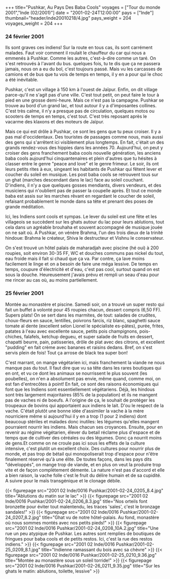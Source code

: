 +++
title="Pushkar, Au Pays Des Baba Cools"
voyages = ["Tour du monde 2001","Inde (02/2001)"]
date = "2001-02-24T12:00:00"
pays = ["Inde"]
thumbnail="header/inde20010218/4.jpg"
pays_weight = 204
voyages_weight = 204
+++
### 24 février 2001

Ils sont graves ces indiens! Sur la route en tous cas, ils sont carrément malades. 
Faut voir comment il roulait le chauffeur du car qui nous a emmenés à Pushkar. 
Comme les autres, c'est-à-dire comme un taré. On s'est retrouvés à l'avant du 
bus. quelques fois, tu te dis que ça ne passera jamais, nous on a eu du bol, 
c'est toujours passé. Mais vu les carcasses de camions et de bus que tu vois 
de temps en temps, il y en a pour qui le choc a été inévitable. 

Pushkar, c'est un village à 150 km à l'ouest de Jaïpur. Enfin, on dit village 
parce-qu'il ne s'agit pas d'une ville. C'est tout petit, on peut faire le tour 
à pied en une grosse demi-heure. Mais ce n'est pas la campagne. Pushkar se trouve 
au bord d'un grand lac, et tout autour il y a d'imposantes collines. C'est très 
calme, il n'y a presque pas de circulation, quelques motos ou scooters de temps 
en temps, c'est tout. C'est très reposant après le vacarme des klaxons et des 
moteurs de Jaïpur. 

Mais ce qui est drôle à Pushkar, ce sont les gens que tu peux croiser. Il y 
a pas mal d'occidentaux. Des touristes de passages comme nous, mais aussi des 
gens qui s'arrêtent ici visiblement plus longtemps. En fait, c'était un des 
grands rendez-vous des hippies dans les années 70. Aujourd'hui, on peut y croiser 
des gens franchement baba cools nouvelle génération, les anciens baba cools 
aujourd'hui cinquantenaires et plein d'autres que tu hésites à classer entre 
le genre "peace and love" et le genre frimeur. Le soir, ils ont leurs petits 
rites à eux, singeant les habitants de Pushkar qui fêtent lever et coucher du 
soleil en musique. Les post baba cools se retrouvent tous sur un ghat (marches 
descendant dans le lac) face au soleil couchant. D'indiens, il n'y a que quelques 
gosses mendiants, divers vendeurs, et des musiciens qui n'oublient pas de passer 
la coupelle après. Et tout ce monde baba est assis sur les marches rêvant en 
regardant le coucher de soleil, refaisant probablement le monde dans sa tête 
et prenant des poses de grande méditation. 

Ici, les Indiens sont cools et sympas. Le lever du soleil est une fête et les 
villageois se succèdent sur les ghats autour du lac pour leurs ablutions, tout 
cela dans un agréable brouhaha et souvent accompagné de musique jouée on ne 
sait où. A Pushkar, on vénère Brahma, l'un des trois dieux de la trinité hindoue: 
Brahma le créateur, Shiva le destructeur et Vishnu le conservateur. 

On s'est trouvé un hôtel palais de maharadjah avec piscine (hé oui) à 200 roupies, 
soit environ 30-35 FF, WC et douches communs pas nickel du tout, eau froide 
mais il fait si chaud que ça va. Par contre, ça lave moins facilement le linge 
et on a besoin de faire une méga lessive. De temps en temps, coupure d'électricité 
et d'eau, c'est pas cool, surtout quand on est sous la douche. Heureusement 
j'avais prévu et rempli un seau d'eau pour me rincer au cas où, au moins partiellement. 


### 25 février 2001

Montée au monastère et piscine. Samedi soir, on a trouvé un super resto qui 
fait un buffet à volonté pour 45 roupies chacun, dessert compris (6,50 FF). 
Supers plats! On se sert dans les marmites, de tout: salades de crudites, choux-fleurs 
en sauce, lentilles, poivrons farcis, riz blanc, spaghetti sauce tomate al dente 
(excellent selon Lionel le spécialiste es-pâtes), purée, frites, patates à l'eau 
avec excellente sauce, petits pois champignons, pois-chiches, falafels, ketchup 
degueu, et super salade de fruits en dessert, chapatti beurre, pain, patisseries, 
drôle de plat avec des citrons, et excellent "pudding" en fait crème avec bananes 
et raisins dedans. Bref, on s'est servis plein de fois! Tout ça arrose de black 
tea super bon! 

C'est marrant, on mange végétarien ici, mais franchement la viande ne nous 
manque pas du tout. Il faut dire que vu sa tête dans les rares boutiques qui 
en ont, et vu ce dont les animaux se nourrissent le plus souvent (les poubelles), 
on n'en a absolument pas envie, même quand, comme moi, on est fan d'entrecôtes 
à point! En fait, ce sont des raisons économiques qui font que les Indiens sont 
essentiellement végétariens. Déjà, les hindous sont très largement majoritaires 
(85% de la population) et ils ne mangent pas de vaches ni de boeufs. A l'origine 
de ça, le souhait de protéger les troupeaux de bovins qui apportaient aux indiens 
le lait. D'ou le respect de la vache. C'était plutôt une bonne idée d'assimiler 
la vache à la mère nourriciere même si aujourd'hui il y en a trop (1 pour 2 
indiens) dont beaucoup stériles et malades donc inutiles: les légumes qu'elles 
mangent pourraient nourrir les indiens. Mais chacun ses croyances. Ensuite, 
pour en revenir au régime végétarien, élever du betail réclame plus d'espace 
et de temps que de cultiver des céréales ou des légumes. Donc ça nourrit moins 
de gens.Et comme on ne croule pas ici sous les effets de la culture intensive, 
c'est plutôt un excellent choix. Des cultures pour nourrir plus de monde, et 
pas trop de bétail qui monopoliserait trop d'espace pour n'être finalement réservé 
qu'à une élite. De toutes façons, dans les pays dits "développés", on mange 
trop de viande, et en plus on veut la produire trop vite et de façon complètement 
démente. La nature n'est pas d'accord et elle a bien raison, la vache folle 
c'est le fruit du délire humain et de sa cupidité. A suivre pour le maïs transgénique 
et le clonage débile. 


<div id="TOTO">{{< figurepage src="2001 02 Inde/0016 Pushkar/2001-02-24_0205_8.4.jpg" title="Ablutions du matin sur le lac"  >}}
{{< figurepage src="2001 02 Inde/0016 Pushkar/2001-02-24_0206_8.3.jpg" title="Nos orteils font bronzette pour éviter tout malentendu, les traces 'sales', c'est le bronzage sandales!"  >}}
{{< figurepage src="2001 02 Inde/0016 Pushkar/2001-02-24_0207_8.2.jpg" title="Ghat vu de notre hôtel-palais. Au fond, monastère où nous sommes montés avec nos petits pieds!"  >}}
{{< figurepage src="2001 02 Inde/0016 Pushkar/2001-02-24_0208_10A.2.jpg" title="Une rue un peu atypique de Pushkar. Les autres sont remplies de boutiques de fringues pour baba cools et de petits restos. Ici, c'est la rue des restos indiens."  >}}
{{< figurepage src="2001 02 Inde/0016 Pushkar/2001-02-25_0209_8.1.jpg" title="Indienne ramassant du bois avec sa chèvre"  >}}
{{< figurepage src="2001 02 Inde/0016 Pushkar/2001-02-25_0210_9.36.jpg" title="Montée au monastère sous un soleil torride!"  >}}
{{< figurepage src="2001 02 Inde/0016 Pushkar/2001-02-26_0211_9.35.jpg" title="Sur les ghats le matin: ablutions, toilette, lessive"  >}}
</DIV>


